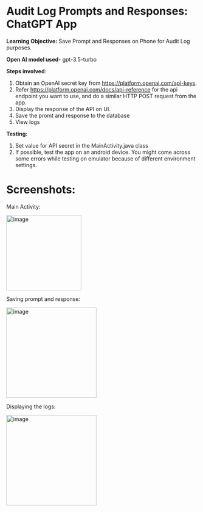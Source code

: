 # Audit Log Prompts and Responses: ChatGPT App

**Learning Objective:** Save Prompt and Responses on Phone for Audit Log purposes.

**Open AI model used**- gpt-3.5-turbo

**Steps involved**:
1. Obtain an OpenAI secret key from https://platform.openai.com/api-keys.
2. Refer https://platform.openai.com/docs/api-reference for the api endpoint you want to use, and do a similar  HTTP POST request from the app.
3. Display the response of the API on UI.
4. Save the promt and response to the database
5. View logs

**Testing:**

1. Set value for API secret in the MainActivity.java class
2. If possible, test the app on an android device. You might come across some errors while testing on emulator because of different environment settings.

# Screenshots:
Main Activity:

<img width="197" alt="image" src="https://github.com/RavirajWadnerkar/ChatGPT_Audit_Log_Prompts_and_Responses/assets/47893967/e5220bb4-6199-4be7-8d6c-7afbde6c0745">

Saving prompt and response:

<img width="237" alt="image" src="https://github.com/RavirajWadnerkar/ChatGPT_Audit_Log_Prompts_and_Responses/assets/47893967/15cee48c-b9d8-4f8f-8927-0397da06fd7c">

Displaying the logs:

<img width="237" alt="image" src="https://github.com/RavirajWadnerkar/ChatGPT_Audit_Log_Prompts_and_Responses/assets/47893967/3fd0aa6e-d5f0-42ae-9f9d-857d452bceb0">



